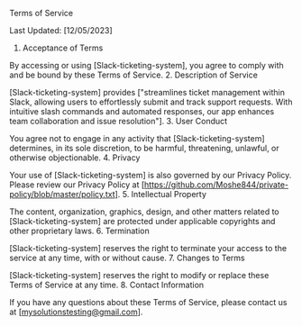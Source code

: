 Terms of Service

Last Updated: [12/05/2023]
1. Acceptance of Terms

By accessing or using [Slack-ticketing-system], you agree to comply with and be bound by these Terms of Service.
2. Description of Service

[Slack-ticketing-system] provides ["streamlines ticket management within Slack, allowing users to effortlessly submit and track support requests. With intuitive slash commands and automated responses, our app enhances team collaboration and issue resolution"].
3. User Conduct

You agree not to engage in any activity that [Slack-ticketing-system] determines, in its sole discretion, to be harmful, threatening, unlawful, or otherwise objectionable.
4. Privacy

Your use of [Slack-ticketing-system] is also governed by our Privacy Policy. Please review our Privacy Policy at [https://github.com/Moshe844/private-policy/blob/master/policy.txt].
5. Intellectual Property

The content, organization, graphics, design, and other matters related to [Slack-ticketing-system] are protected under applicable copyrights and other proprietary laws.
6. Termination

[Slack-ticketing-system] reserves the right to terminate your access to the service at any time, with or without cause.
7. Changes to Terms

[Slack-ticketing-system] reserves the right to modify or replace these Terms of Service at any time.
8. Contact Information

If you have any questions about these Terms of Service, please contact us at [mysolutionstesting@gmail.com].
